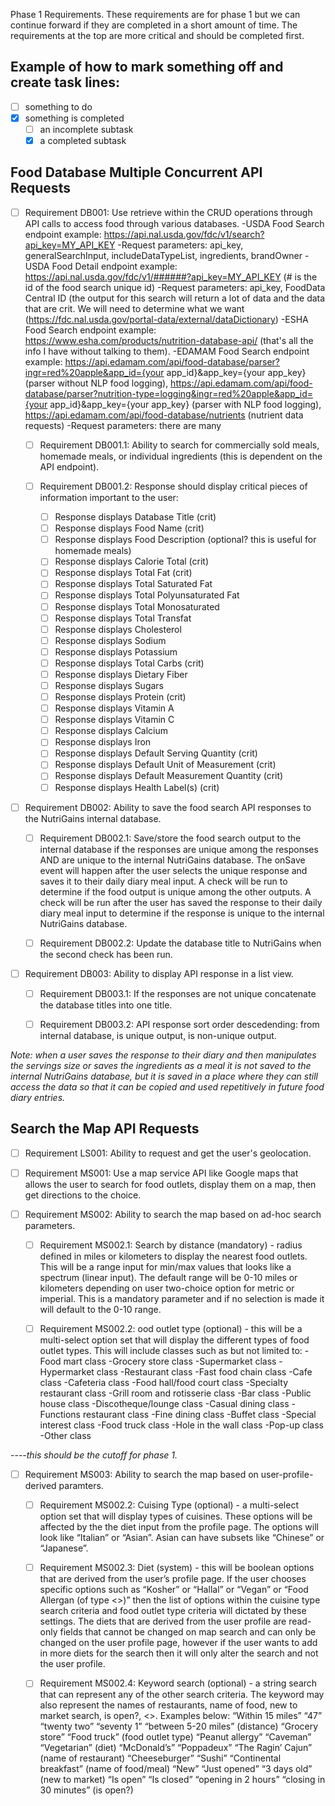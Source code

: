 Phase 1 Requirements. These requirements are for phase 1 but we can continue forward if they are completed in a short amount of time. The requirements at the top are more critical and should be completed first.

Example of how to mark something off and create task lines:
-------------------------------------------------------------
- [ ] something to do
- [x] something is completed
  - [ ] an incomplete subtask
  - [x] a completed subtask

Food Database Multiple Concurrent API Requests
-------------------------------------------------------------
- [ ] Requirement DB001: Use retrieve within the CRUD operations through API calls to access food through various databases.
  -USDA Food Search endpoint example: https://api.nal.usda.gov/fdc/v1/search?api_key=MY_API_KEY
    -Request parameters: api_key, generalSearchInput, includeDataTypeList, ingredients, brandOwner
  -USDA Food Detail endpoint example: https://api.nal.usda.gov/fdc/v1/######?api_key=MY_API_KEY (# is the id of the food search unique id)
    -Request parameters: api_key, FoodData Central ID (the output for this search will return a lot of data and the data that are crit. We will need to determine what we want (https://fdc.nal.usda.gov/portal-data/external/dataDictionary)
  -ESHA Food Search endpoint example: https://www.esha.com/products/nutrition-database-api/ (that's all the info I have without talking to them).
  -EDAMAM Food Search endpoint example: https://api.edamam.com/api/food-database/parser?ingr=red%20apple&app_id={your app_id}&app_key={your app_key} (parser without NLP food logging), https://api.edamam.com/api/food-database/parser?nutrition-type=logging&ingr=red%20apple&app_id={your app_id}&app_key={your app_key} (parser with NLP food logging), https://api.edamam.com/api/food-database/nutrients (nutrient data requests)
    -Request parameters: there are many
    
  - [ ] Requirement DB001.1: Ability to search for commercially sold meals, homemade meals, or individual ingredients (this is dependent on the API endpoint).
  
  - [ ] Requirement DB001.2: Response should display critical pieces of information important to the user:
    - [ ] Response displays Database Title (crit)
    - [ ] Response displays Food Name (crit)
    - [ ] Response displays Food Description (optional? this is useful for homemade meals)
    - [ ] Response displays Calorie Total (crit)
    - [ ] Response displays Total Fat (crit)
    - [ ] Response displays Total Saturated Fat
    - [ ] Response displays Total Polyunsaturated Fat
    - [ ] Response displays Total Monosaturated
    - [ ] Response displays Total Transfat
    - [ ] Response displays Cholesterol
    - [ ] Response displays Sodium
    - [ ] Response displays Potassium
    - [ ] Response displays Total Carbs (crit)
    - [ ] Response displays Dietary Fiber
    - [ ] Response displays Sugars
    - [ ] Response displays Protein (crit)
    - [ ] Response displays Vitamin A
    - [ ] Response displays Vitamin C
    - [ ] Response displays Calcium
    - [ ] Response displays Iron
    - [ ] Response displays Default Serving Quantity (crit)
    - [ ] Response displays Default Unit of Measurement (crit)
    - [ ] Response displays Default Measurement Quantity (crit)
    - [ ] Response displays Health Label(s) (crit)
 
- [ ] Requirement DB002: Ability to save the food search API responses to the NutriGains internal database.
 
  - [ ] Requirement DB002.1: Save/store the food search output to the internal database if the responses are unique among the responses AND are unique to the internal NutriGains database. The onSave event will happen after the user selects the unique response and saves it to their daily diary meal input. A check will be run to determine if the food output is unique among the other outputs. A check will be run after the user has saved the response to their daily diary meal input to determine if the response is unique to the internal NutriGains database.
  
  - [ ] Requirement DB002.2: Update the database title to NutriGains when the second check has been run.
 
- [ ] Requirement DB003: Ability to display API response in a list view.
 
  - [ ] Requirement DB003.1: If the responses are not unique concatenate the database titles into one title.
  
  - [ ] Requirement DB003.2: API response sort order descedending: from internal database, is unique output, is non-unique output.
  
*Note: when a user saves the response to their diary and then manipulates the servings size or saves the ingredients as a meal it is not saved to the internal NutriGains database, but it is saved in a place where they can still access the data so that it can be copied and used repetitively in future food diary entries.*


Search the Map API Requests
-------------------------------------------------------------
- [ ] Requirement LS001: Ability to request and get the user's geolocation.

- [ ] Requirement MS001: Use a map service API like Google maps that allows the user to search for food outlets, display them on a map, then get directions to the choice.

- [ ] Requirement MS002: Ability to search the map based on ad-hoc search parameters.

  - [ ] Requirement MS002.1: Search by distance (mandatory) - radius defined in miles or kilometers to display the nearest food outlets. This will be a range input for min/max values that looks like a spectrum (linear input). The default range will be 0-10 miles or kilometers depending on user two-choice option for metric or imperial. This is a mandatory parameter and if no selection is made it will default to the 0-10 range.
  
  - [ ] Requirement MS002.2: ood outlet type (optional) - this will be a multi-select option set that will display the different types of food outlet types. This will include classes such as but not limited to: 
    -Food mart class
      -Grocery store class
      -Supermarket class
      -Hypermarket class
    -Restaurant class
      -Fast food chain class
      -Cafe class
      -Cafeteria class
      -Food hall/food court class
      -Specialty restaurant class
      -Grill room and rotisserie class
      -Bar class
      -Public house class
      -Discotheque/lounge class
      -Casual dining class
      -Functions restaurant class
      -Fine dining class
      -Buffet class
    -Special interest class
      -Food truck class
      -Hole in the wall class
      -Pop-up class
    -Other class

----*this should be the cutoff for phase 1.*
 
- [ ] Requirement MS003: Ability to search the map based on user-profile-derived paramters.

  - [ ] Requirement MS002.2: Cuising Type (optional) - a multi-select option set that will display types of cuisines. These options will be affected by the the diet input from the profile page. The options will look like “Italian” or “Asian”. Asian can have subsets like “Chinese” or “Japanese”.
  
  - [ ] Requirement MS002.3: Diet (system) - this will be boolean options that are derived from the user’s profile page. If the user chooses specific options such as “Kosher” or “Hallal” or “Vegan” or “Food Allergan (of type <<subset>>)” then the list of options within the cuisine type search criteria and food outlet type criteria will dictated by these settings. The diets that are derived from the user profile are read-only fields that cannot be changed on map search and can only be changed on the user profile page, however if the user wants to add in more diets for the search then it will only alter the search and not the user profile.

  - [ ] Requirement MS002.4: Keyword search (optional) - a string search that can represent any of the other search criteria. The keyword may also represent the names of restaurants, name of food, new to market search, is open?, <<keyword search might expand>>. Examples below:
“Within 15 miles” “47” “twenty two” “seventy 1” “between 5-20 miles” (distance)
“Grocery store” “Food truck” (food outlet type)
“Peanut allergy” “Caveman” “Vegetarian” (diet)
“McDonald’s” “Poppadeux” “The Ragin’ Cajun” (name of restaurant)
“Cheeseburger” “Sushi” “Continental breakfast” (name of food/meal)
“New” “Just opened” “3 days old” (new to market)
“Is open” “Is closed” “opening in 2 hours” “closing in 30 minutes” (is open?)


